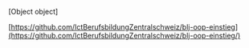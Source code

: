 [Object object]

[https://github.com/IctBerufsbildungZentralschweiz/blj-oop-einstieg](https://github.com/IctBerufsbildungZentralschweiz/blj-oop-einstieg/)
